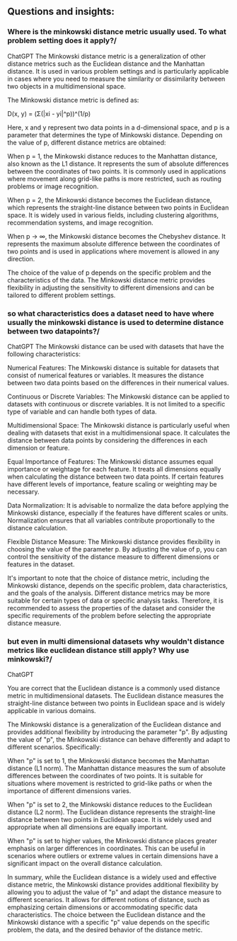 ## Questions and insights:
### **Where is the minkowski distance metric usually used. To what problem setting does it apply?**/
ChatGPT
The Minkowski distance metric is a generalization of other distance metrics such as the Euclidean distance and the Manhattan distance. It is used in various problem settings and is particularly applicable in cases where you need to measure the similarity or dissimilarity between two objects in a multidimensional space.

The Minkowski distance metric is defined as:

D(x, y) = (Σ(|xi - yi|^p))^(1/p)

Here, x and y represent two data points in a d-dimensional space, and p is a parameter that determines the type of Minkowski distance. Depending on the value of p, different distance metrics are obtained:

When p = 1, the Minkowski distance reduces to the Manhattan distance, also known as the L1 distance. It represents the sum of absolute differences between the coordinates of two points. It is commonly used in applications where movement along grid-like paths is more restricted, such as routing problems or image recognition.

When p = 2, the Minkowski distance becomes the Euclidean distance, which represents the straight-line distance between two points in Euclidean space. It is widely used in various fields, including clustering algorithms, recommendation systems, and image recognition.

When p -> ∞, the Minkowski distance becomes the Chebyshev distance. It represents the maximum absolute difference between the coordinates of two points and is used in applications where movement is allowed in any direction.

The choice of the value of p depends on the specific problem and the characteristics of the data. The Minkowski distance metric provides flexibility in adjusting the sensitivity to different dimensions and can be tailored to different problem settings.

### **so what characteristics does a dataset need to have where usually the minkowski distance is used to determine distance between two datapoints?**/
ChatGPT
The Minkowski distance can be used with datasets that have the following characteristics:

Numerical Features: The Minkowski distance is suitable for datasets that consist of numerical features or variables. It measures the distance between two data points based on the differences in their numerical values.

Continuous or Discrete Variables: The Minkowski distance can be applied to datasets with continuous or discrete variables. It is not limited to a specific type of variable and can handle both types of data.

Multidimensional Space: The Minkowski distance is particularly useful when dealing with datasets that exist in a multidimensional space. It calculates the distance between data points by considering the differences in each dimension or feature.

Equal Importance of Features: The Minkowski distance assumes equal importance or weightage for each feature. It treats all dimensions equally when calculating the distance between two data points. If certain features have different levels of importance, feature scaling or weighting may be necessary.

Data Normalization: It is advisable to normalize the data before applying the Minkowski distance, especially if the features have different scales or units. Normalization ensures that all variables contribute proportionally to the distance calculation.

Flexible Distance Measure: The Minkowski distance provides flexibility in choosing the value of the parameter p. By adjusting the value of p, you can control the sensitivity of the distance measure to different dimensions or features in the dataset.

It's important to note that the choice of distance metric, including the Minkowski distance, depends on the specific problem, data characteristics, and the goals of the analysis. Different distance metrics may be more suitable for certain types of data or specific analysis tasks. Therefore, it is recommended to assess the properties of the dataset and consider the specific requirements of the problem before selecting the appropriate distance measure.

### **but even in multi dimensional datasets why wouldn't distance metrics like euclidean distance still apply? Why use minkowski?**/
ChatGPT

You are correct that the Euclidean distance is a commonly used distance metric in multidimensional datasets. The Euclidean distance measures the straight-line distance between two points in Euclidean space and is widely applicable in various domains.

The Minkowski distance is a generalization of the Euclidean distance and provides additional flexibility by introducing the parameter "p". By adjusting the value of "p", the Minkowski distance can behave differently and adapt to different scenarios. Specifically:

When "p" is set to 1, the Minkowski distance becomes the Manhattan distance (L1 norm). The Manhattan distance measures the sum of absolute differences between the coordinates of two points. It is suitable for situations where movement is restricted to grid-like paths or when the importance of different dimensions varies.

When "p" is set to 2, the Minkowski distance reduces to the Euclidean distance (L2 norm). The Euclidean distance represents the straight-line distance between two points in Euclidean space. It is widely used and appropriate when all dimensions are equally important.

When "p" is set to higher values, the Minkowski distance places greater emphasis on larger differences in coordinates. This can be useful in scenarios where outliers or extreme values in certain dimensions have a significant impact on the overall distance calculation.

In summary, while the Euclidean distance is a widely used and effective distance metric, the Minkowski distance provides additional flexibility by allowing you to adjust the value of "p" and adapt the distance measure to different scenarios. It allows for different notions of distance, such as emphasizing certain dimensions or accommodating specific data characteristics. The choice between the Euclidean distance and the Minkowski distance with a specific "p" value depends on the specific problem, the data, and the desired behavior of the distance metric.